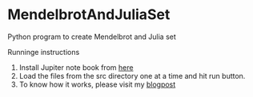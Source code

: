 # MendelbrotAndJuliaSet
Python program to create Mendelbrot and Julia set

Runninge instructions
1. Install Jupiter note book from [here](https://jupyter.readthedocs.io/en/latest/install.html)
2. Load the files from the src directory one at a time and hit run button.
3. To know how it works, please visit my [blogpost](http://www.saifulabu.me/2018/02/mathematics-mendelbrot-and-julia-set.html)
